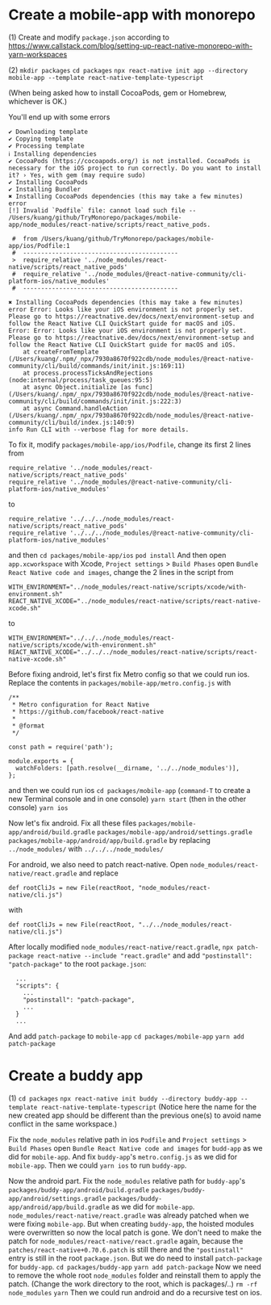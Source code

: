 # Create a mobile-app with monorepo

(1) Create and modify `package.json` according to https://www.callstack.com/blog/setting-up-react-native-monorepo-with-yarn-workspaces

(2)
`mkdir packages`
`cd packages`
`npx react-native init app --directory mobile-app --template react-native-template-typescript`

(When being asked how to install CocoaPods, gem or Homebrew, whichever is OK.)

You'll end up with some errors

```
✔ Downloading template
✔ Copying template
✔ Processing template
ℹ Installing dependencies
✔ CocoaPods (https://cocoapods.org/) is not installed. CocoaPods is necessary for the iOS project to run correctly. Do you want to install it? › Yes, with gem (may require sudo)
✔ Installing CocoaPods
✔ Installing Bundler
✖ Installing CocoaPods dependencies (this may take a few minutes)
error 
[!] Invalid `Podfile` file: cannot load such file -- /Users/kuang/github/TryMonorepo/packages/mobile-app/node_modules/react-native/scripts/react_native_pods.

 #  from /Users/kuang/github/TryMonorepo/packages/mobile-app/ios/Podfile:1
 #  -------------------------------------------
 >  require_relative '../node_modules/react-native/scripts/react_native_pods'
 #  require_relative '../node_modules/@react-native-community/cli-platform-ios/native_modules'
 #  -------------------------------------------

✖ Installing CocoaPods dependencies (this may take a few minutes)
error Error: Looks like your iOS environment is not properly set. Please go to https://reactnative.dev/docs/next/environment-setup and follow the React Native CLI QuickStart guide for macOS and iOS.
Error: Error: Looks like your iOS environment is not properly set. Please go to https://reactnative.dev/docs/next/environment-setup and follow the React Native CLI QuickStart guide for macOS and iOS.
    at createFromTemplate (/Users/kuang/.npm/_npx/7930a8670f922cdb/node_modules/@react-native-community/cli/build/commands/init/init.js:169:11)
    at process.processTicksAndRejections (node:internal/process/task_queues:95:5)
    at async Object.initialize [as func] (/Users/kuang/.npm/_npx/7930a8670f922cdb/node_modules/@react-native-community/cli/build/commands/init/init.js:222:3)
    at async Command.handleAction (/Users/kuang/.npm/_npx/7930a8670f922cdb/node_modules/@react-native-community/cli/build/index.js:140:9)
info Run CLI with --verbose flag for more details.
```

To fix it, modify `packages/mobile-app/ios/Podfile`, change its first 2 lines from
```
require_relative '../node_modules/react-native/scripts/react_native_pods'
require_relative '../node_modules/@react-native-community/cli-platform-ios/native_modules'
```
to
```
require_relative '../../../node_modules/react-native/scripts/react_native_pods'
require_relative '../../../node_modules/@react-native-community/cli-platform-ios/native_modules'
```
and then
`cd packages/mobile-app/ios`
`pod install`
And then open `app.xcworkspace` with Xcode, `Project settings` > `Build Phases` open `Bundle React Native code and images`, change the 2 lines in the script from
```
WITH_ENVIRONMENT="../node_modules/react-native/scripts/xcode/with-environment.sh"
REACT_NATIVE_XCODE="../node_modules/react-native/scripts/react-native-xcode.sh"
```
to
```
WITH_ENVIRONMENT="../../../node_modules/react-native/scripts/xcode/with-environment.sh"
REACT_NATIVE_XCODE="../../../node_modules/react-native/scripts/react-native-xcode.sh"
```
Before fixing android, let's first fix Metro config so that we could run ios. Replace the contents in `packages/mobile-app/metro.config.js` with
```
/**
 * Metro configuration for React Native
 * https://github.com/facebook/react-native
 *
 * @format
 */

const path = require('path');

module.exports = {
  watchFolders: [path.resolve(__dirname, '../../node_modules')],
};
```
and then we could run ios
`cd packages/mobile-app`
(`command-T` to create a new Terminal console and in one console)
`yarn start`
(then in the other console)
`yarn ios`

Now let's fix android. Fix all these files
`packages/mobile-app/android/build.gradle`
`packages/mobile-app/android/settings.gradle`
`packages/mobile-app/android/app/build.gradle`
by replacing `../node_modules/` with `../../../node_modules/`

For android, we also need to patch react-native.
Open `node_modules/react-native/react.gradle` and replace
```
def rootCliJs = new File(reactRoot, "node_modules/react-native/cli.js")
```
with
```
def rootCliJs = new File(reactRoot, "../../node_modules/react-native/cli.js")
```
After locally modified `node_modules/react-native/react.gradle`,
`npx patch-package react-native --include "react.gradle"`
and add `"postinstall": "patch-package"` to the root `package.json`:
```
  ...
  "scripts": {
    ...
    "postinstall": "patch-package",
    ...
  }
  ...
```
And add `patch-package` to `mobile-app`
`cd packages/mobile-app`
`yarn add patch-package`

# Create a buddy app

(1)
`cd packages`
`npx react-native init buddy --directory buddy-app --template react-native-template-typescript`
(Notice here the name for the new created app should be different than the previous one(s) to avoid name conflict in the same workspace.)

Fix the `node_modules` relative path in ios `Podfile` and `Project settings` > `Build Phases` open `Bundle React Native code and images` for `budd-app` as we did for `mobile-app`.
And fix `buddy-app`'s `metro.config.js` as we did for `mobile-app`.
Then we could `yarn ios` to run `buddy-app`.

Now the android part.
Fix the `node_modules` relative path for `buddy-app`'s
`packages/buddy-app/android/build.gradle`
`packages/buddy-app/android/settings.gradle`
`packages/buddy-app/android/app/build.gradle`
as we did for `mobile-app`.
`node_modules/react-native/react.gradle` was already patched when we were fixing `mobile-app`. But when creating `buddy-app`, the hoisted modules were overwritten so now the local patch is gone.
We don't need to make the patch for `node_modules/react-native/react.gradle` again,
  because the `patches/react-native+0.70.6.patch` is still there and the `"postinstall"` entry is still in the root `package.json`.
But we do need to install `patch-package` for `buddy-app`.
`cd packages/buddy-app`
`yarn add patch-package`
Now we need to remove the whole root `node_modules` folder and reinstall them to apply the patch.
(Change the work directory to the root, which is packages/..)
`rm -rf node_modules`
`yarn`
Then we could run android and do a recursive test on ios.
